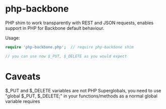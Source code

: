 php-backbone
============

PHP shim to work transparently with REST and JSON requests, enables support in PHP for Backbone default behaviour.

Usage:
```php
require 'php-backbone.php';  // require php-backbone shim

// you can use now $_PUT, $_DELETE as you would expect

```


Caveats
=======

$_PUT and $_DELETE variables are not PHP Superglobals, you need to use "global $_PUT, $_DELETE;" in your functions/methods as a normal global variable requires